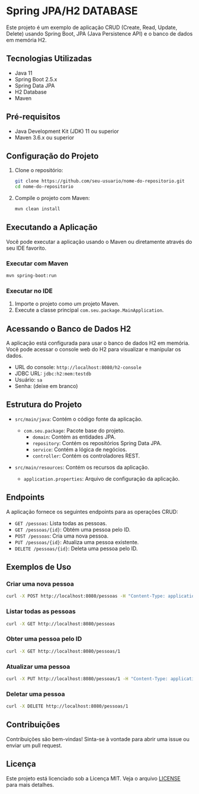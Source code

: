# Spring JPA/H2 DATABASE

Este projeto é um exemplo de aplicação CRUD (Create, Read, Update, Delete) usando Spring Boot, JPA (Java Persistence API) e o banco de dados em memória H2.

## Tecnologias Utilizadas

- Java 11
- Spring Boot 2.5.x
- Spring Data JPA
- H2 Database
- Maven

## Pré-requisitos

- Java Development Kit (JDK) 11 ou superior
- Maven 3.6.x ou superior

## Configuração do Projeto

1. Clone o repositório:

   ```bash
   git clone https://github.com/seu-usuario/nome-do-repositorio.git
   cd nome-do-repositorio
   ```

2. Compile o projeto com Maven:

   ```bash
   mvn clean install
   ```

## Executando a Aplicação

Você pode executar a aplicação usando o Maven ou diretamente através do seu IDE favorito.

### Executar com Maven

```bash
mvn spring-boot:run
```

### Executar no IDE

1. Importe o projeto como um projeto Maven.
2. Execute a classe principal `com.seu.package.MainApplication`.

## Acessando o Banco de Dados H2

A aplicação está configurada para usar o banco de dados H2 em memória. Você pode acessar o console web do H2 para visualizar e manipular os dados.

- URL do console: `http://localhost:8080/h2-console`
- JDBC URL: `jdbc:h2:mem:testdb`
- Usuário: `sa`
- Senha: (deixe em branco)

## Estrutura do Projeto

- `src/main/java`: Contém o código fonte da aplicação.
  - `com.seu.package`: Pacote base do projeto.
    - `domain`: Contém as entidades JPA.
    - `repository`: Contém os repositórios Spring Data JPA.
    - `service`: Contém a lógica de negócios.
    - `controller`: Contém os controladores REST.

- `src/main/resources`: Contém os recursos da aplicação.
  - `application.properties`: Arquivo de configuração da aplicação.

## Endpoints

A aplicação fornece os seguintes endpoints para as operações CRUD:

- `GET /pessoas`: Lista todas as pessoas.
- `GET /pessoas/{id}`: Obtém uma pessoa pelo ID.
- `POST /pessoas`: Cria uma nova pessoa.
- `PUT /pessoas/{id}`: Atualiza uma pessoa existente.
- `DELETE /pessoas/{id}`: Deleta uma pessoa pelo ID.

## Exemplos de Uso

### Criar uma nova pessoa

```bash
curl -X POST http://localhost:8080/pessoas -H "Content-Type: application/json" -d '{"nome": "João", "email": "joao@example.com"}'
```

### Listar todas as pessoas

```bash
curl -X GET http://localhost:8080/pessoas
```

### Obter uma pessoa pelo ID

```bash
curl -X GET http://localhost:8080/pessoas/1
```

### Atualizar uma pessoa

```bash
curl -X PUT http://localhost:8080/pessoas/1 -H "Content-Type: application/json" -d '{"nome": "João Silva", "email": "joao.silva@example.com"}'
```

### Deletar uma pessoa

```bash
curl -X DELETE http://localhost:8080/pessoas/1
```

## Contribuições

Contribuições são bem-vindas! Sinta-se à vontade para abrir uma issue ou enviar um pull request.

## Licença

Este projeto está licenciado sob a Licença MIT. Veja o arquivo [LICENSE](LICENSE) para mais detalhes.
